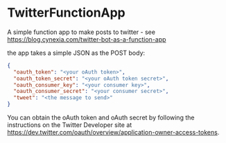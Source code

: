 # TwitterFunctionApp
A simple function app to make posts to twitter - see https://blog.cynexia.com/twitter-bot-as-a-function-app
 
 the app takes a simple JSON as the POST body:
```JSON
{
  "oauth_token": "<your oAuth token>",
  "oauth_token_secret": "<your oAuth token secret>",
  "oauth_consumer_key": "<your consumer key>",
  "oauth_consumer_secret": "<your consumer secret>",
  "tweet": "<the message to send>"
}
```
You can obtain the oAuth token and oAuth secret by following the instructions on the Twitter Developer site at https://dev.twitter.com/oauth/overview/application-owner-access-tokens.
